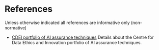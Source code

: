 # References

Unless otherwise indicated all references are informative only (non-normative)

* [CDEI portfolio of AI assurance techniques](https://www.gov.uk/guidance/cdei-portfolio-of-ai-assurance-techniques) Details about the Centre for Data Ethics and Innovation portfolio of AI assurance techniques. 